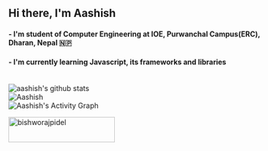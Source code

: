 ## Hi there, I'm Aashish


#### - I'm student of Computer Engineering at IOE, Purwanchal Campus(ERC), Dharan, Nepal 🇳🇵
#### - I'm currently learning Javascript, its frameworks and libraries

<br />


 <img align="center" src="https://github-readme-stats.vercel.app/api/top-langs/?username=aashish-cd&layout=compact&langs_count=8&theme=dark" alt="aashish's github stats" />
<br/>
<img align="center" src="https://github-readme-streak-stats.herokuapp.com/?user=aashish-cd&theme=dark" alt="Aashish" />
<br/>
<img align="center" src="https://activity-graph.herokuapp.com/graph?username=aashish-cd&theme=xcode" alt="Aashish's Activity Graph" />

<p><a href="https://www.buymeacoffee.com/aashishcd"> <img align="left" src="https://cdn.buymeacoffee.com/buttons/v2/default-yellow.png" height="50" width="210" alt="bishworajpidel" /></a></p>

